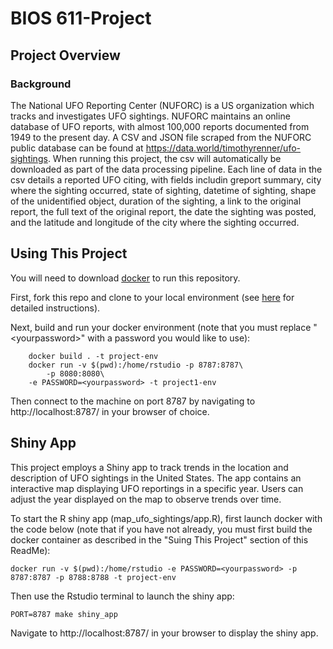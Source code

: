 BIOS 611-Project
================

Project Overview
----------------

### Background

The National UFO Reporting Center (NUFORC) is a US organization which tracks and investigates UFO sightings. NUFORC maintains an online database of UFO reports, with almost 100,000 reports documented from 1949 to the present day.
A CSV and JSON file scraped from the NUFORC public database can be found at https://data.world/timothyrenner/ufo-sightings. When running this project, the csv will automatically be downloaded as part of the data processing pipeline. Each line of data in the csv details a reported UFO citing, with fields includin greport summary, city where the sighting occurred, state of sighting, datetime of sighting, shape of the unidentified object, duration of the sighting, a link to the original report, the full text of the original report, the date the sighting was posted, and the latitude and longitude of the city where the sighting occurred.

Using This Project
-----------------
You will need to download [docker](https://docs.docker.com/get-docker/) to run this repository. 

First, fork this repo and clone to your local environment (see [here](https://docs.github.com/en/get-started/quickstart/fork-a-repo) for detailed instructions).

Next, build and run your docker environment (note that you must replace "\<yourpassword\>" with a password you would like to use):

        docker build . -t project-env
        docker run -v $(pwd):/home/rstudio -p 8787:8787\
            -p 8080:8080\
	    -e PASSWORD=<yourpassword> -t project1-env

Then connect to the machine on port 8787 by navigating to  http://localhost:8787/ in your browser of choice.

Shiny App
---------
This project employs a Shiny app to track trends in the location and description of UFO sightings in the United States. The app contains an interactive map displaying UFO reportings in a specific year. Users can adjust the year displayed on the map to observe trends over time.

To start the R shiny app (map_ufo_sightings/app.R), first launch docker with the code below (note that if you have not already, you must first build the docker container as described in the "Suing This Project" section of this ReadMe):

	docker run -v $(pwd):/home/rstudio -e PASSWORD=<yourpassword> -p 8787:8787 -p 8788:8788 -t project-env

Then use the Rstudio terminal to launch the shiny app:

	PORT=8787 make shiny_app

Navigate to http://localhost:8787/ in your browser to display the shiny app.

